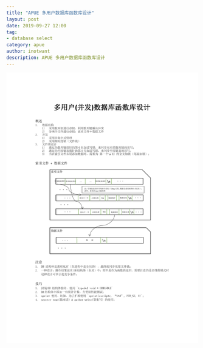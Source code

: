 ```yaml
---
title: "APUE 多用户数据库函数库设计" 
layout: post
date: 2019-09-27 12:00
tag:
- database select
category: apue
author: inotwant
description: APUE 多用户数据库函数库设计
---
```


![Database](https://raw.githubusercontent.com/INotWant/INotWant.github.io/master/assets/images/2019-09-27/多用户数据库函数库设计.jpg)


